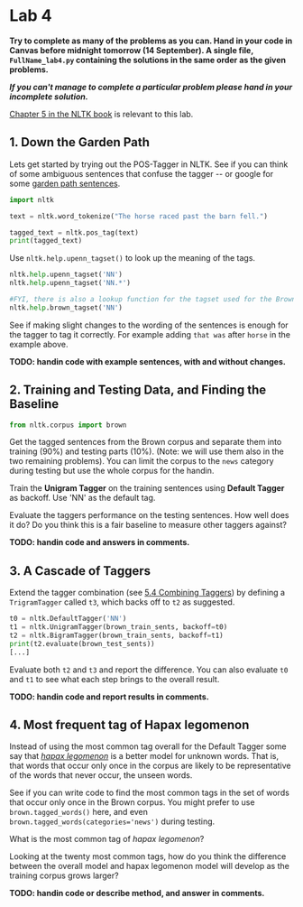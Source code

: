 # Lab 4

**Try to complete as many of the problems as you can. Hand in your code in Canvas before midnight tomorrow (14 September). A single file, `FullName_lab4.py` containing the solutions in the same order as the given problems.**

**_If you can't manage to complete a particular problem please hand in your incomplete solution._**

[Chapter 5 in the NLTK book](http://www.nltk.org/book/ch05.html) is relevant to this lab.


## 1. Down the Garden Path

Lets get started by trying out the POS-Tagger in NLTK. See if you can think of some ambiguous sentences that confuse the tagger -- or google for some [garden path sentences](http://www.fun-with-words.com/ambiguous_garden_path.html).

```python
import nltk

text = nltk.word_tokenize("The horse raced past the barn fell.")

tagged_text = nltk.pos_tag(text)
print(tagged_text)
```

Use `nltk.help.upenn_tagset()` to look up the meaning of the tags.

```python
nltk.help.upenn_tagset('NN')
nltk.help.upenn_tagset('NN.*')

#FYI, there is also a lookup function for the tagset used for the Brown corpus:
nltk.help.brown_tagset('NN')
```

See if making slight changes to the wording of the sentences is enough for the tagger to tag it correctly. For example adding `that was` after `horse` in the example above.

**TODO: handin code with example sentences, with and without changes.**

## 2. Training and Testing Data, and Finding the Baseline 

```python
from nltk.corpus import brown
```

Get the tagged sentences from the Brown corpus and separate them into training (90%) and testing parts (10%). (Note: we will use them also in the two remaining problems). You can limit the corpus to the `news` category during testing but use the whole corpus for the handin.

Train the **Unigram Tagger** on the training sentences using **Default Tagger** as backoff. Use 'NN' as the default tag.

Evaluate the taggers performance on the testing sentences. How well does it do? Do you think this is a fair baseline to measure other taggers against?

**TODO: handin code and answers in comments.**

## 3. A Cascade of Taggers

Extend the tagger combination (see [5.4 Combining Taggers](http://www.nltk.org/book/ch05.html#combining-taggers)) by defining a `TrigramTagger` called `t3`, which backs off to `t2` as suggested.

```python
t0 = nltk.DefaultTagger('NN')
t1 = nltk.UnigramTagger(brown_train_sents, backoff=t0)
t2 = nltk.BigramTagger(brown_train_sents, backoff=t1)
print(t2.evaluate(brown_test_sents))
[...]
```

Evaluate both `t2` and `t3` and report the difference. You can also evaluate `t0` and `t1` to see what each step brings to the overall result.

**TODO: handin code and report results in comments.**

## 4. Most frequent tag of Hapax legomenon 

Instead of using the most common tag overall for the Default Tagger some say that [_hapax legomenon_](https://en.wikipedia.org/wiki/Hapax_legomenon) is a better model for unknown words. That is, that words that occur only once in the corpus are likely to be representative of the words that never occur, the unseen words.

See if you can write code to find the most common tags in the set of words that occur only once in the Brown corpus. You might prefer to use `brown.tagged_words()` here, and even `brown.tagged_words(categories='news')` during testing.

What is the most common tag of _hapax legomenon_?

Looking at the twenty most common tags, how do you think the difference between the overall model and hapax legomenon model will develop as the training corpus grows larger?

**TODO: handin code or describe method, and answer in comments.**